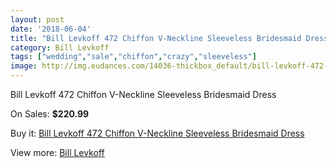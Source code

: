 ```yaml
---
layout: post
date: '2018-06-04'
title: "Bill Levkoff 472 Chiffon V-Neckline Sleeveless Bridesmaid Dress"
category: Bill Levkoff
tags: ["wedding","sale","chiffon","crazy","sleeveless"]
image: http://img.eudances.com/14036-thickbox_default/bill-levkoff-472-chiffon-v-neckline-sleeveless-bridesmaid-dress.jpg
---
```

Bill Levkoff 472 Chiffon V-Neckline Sleeveless Bridesmaid Dress

On Sales: **$220.99**
<a href="https://www.eudances.com/en/bill-levkoff/4212-bill-levkoff-472-chiffon-v-neckline-sleeveless-bridesmaid-dress.html"><amp-img layout="responsive" width="600" height="600" src="//img.eudances.com/14036-thickbox_default/bill-levkoff-472-chiffon-v-neckline-sleeveless-bridesmaid-dress.jpg" alt="Bill Levkoff 472 Chiffon V-Neckline Sleeveless Bridesmaid Dress 0" /></a>
<a href="https://www.eudances.com/en/bill-levkoff/4212-bill-levkoff-472-chiffon-v-neckline-sleeveless-bridesmaid-dress.html"><amp-img layout="responsive" width="600" height="600" src="//img.eudances.com/14039-thickbox_default/bill-levkoff-472-chiffon-v-neckline-sleeveless-bridesmaid-dress.jpg" alt="Bill Levkoff 472 Chiffon V-Neckline Sleeveless Bridesmaid Dress 1" /></a>
<a href="https://www.eudances.com/en/bill-levkoff/4212-bill-levkoff-472-chiffon-v-neckline-sleeveless-bridesmaid-dress.html"><amp-img layout="responsive" width="600" height="600" src="//img.eudances.com/14038-thickbox_default/bill-levkoff-472-chiffon-v-neckline-sleeveless-bridesmaid-dress.jpg" alt="Bill Levkoff 472 Chiffon V-Neckline Sleeveless Bridesmaid Dress 2" /></a>
<a href="https://www.eudances.com/en/bill-levkoff/4212-bill-levkoff-472-chiffon-v-neckline-sleeveless-bridesmaid-dress.html"><amp-img layout="responsive" width="600" height="600" src="//img.eudances.com/14037-thickbox_default/bill-levkoff-472-chiffon-v-neckline-sleeveless-bridesmaid-dress.jpg" alt="Bill Levkoff 472 Chiffon V-Neckline Sleeveless Bridesmaid Dress 3" /></a>

Buy it: [Bill Levkoff 472 Chiffon V-Neckline Sleeveless Bridesmaid Dress](https://www.eudances.com/en/bill-levkoff/4212-bill-levkoff-472-chiffon-v-neckline-sleeveless-bridesmaid-dress.html "Bill Levkoff 472 Chiffon V-Neckline Sleeveless Bridesmaid Dress")

View more: [Bill Levkoff](https://www.eudances.com/en/57-bill-levkoff "Bill Levkoff")